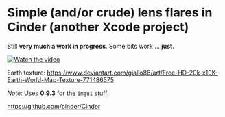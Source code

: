 # Simple (and/or crude) lens flares in Cinder (another Xcode project)

Still **very much a work in progress**. Some bits work ... **just**. 

[![Watch the video](https://storage.googleapis.com/charlierobin-1245.appspot.com/videos/work/cinder-lens-flares-poster.jpg)](https://storage.googleapis.com/charlierobin-1245.appspot.com/videos/work/cinder-lens-flares.mp4)

Earth texture: https://www.deviantart.com/giallo86/art/Free-HD-20k-x10K-Earth-World-Map-Texture-771486575

*Note:* Uses **0.9.3** for the `imgui` stuff.

https://github.com/cinder/Cinder
